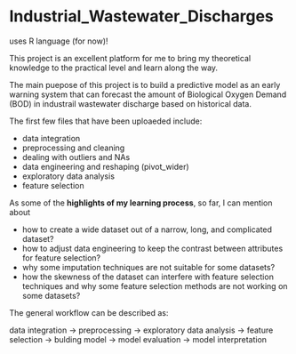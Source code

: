 # Industrial_Wastewater_Discharges 
uses R language (for now)!

This project is an excellent platform for me to bring my theoretical knowledge to the practical level and learn along the way.

The main puepose of this project is to build a predictive model as an early warning system that can forecast the amount of Biological Oxygen Demand (BOD) in industrail wastewater discharge based on historical data.

The first few files that have been uploaeded include:
- data integration
- preprocessing and cleaning
- dealing with outliers and NAs
- data engineering and reshaping (pivot_wider)
- exploratory data analysis
- feature selection

As some of the **highlights of my learning process**, so far, I can mention about 
- how to create a wide dataset out of a narrow, long, and complicated dataset?
- how to adjust data engineering to keep the contrast between attributes for feature selection?
- why some imputation techniques are not suitable for some datasets?
- how the skewness of the dataset can interfere with feature selection techniques and why some feature selection methods are not working on some datasets? 

The general workflow can be described as:

data integration -> preprocessing -> exploratory data analysis -> feature selection -> bulding model -> model evaluation -> model interpretation
